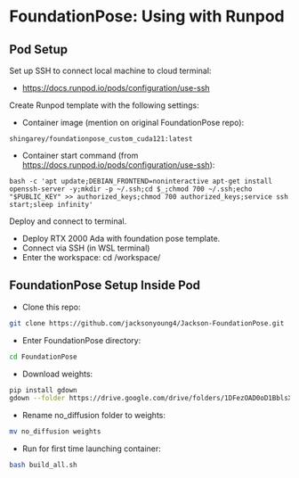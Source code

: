 # FoundationPose: Using with Runpod
## Pod Setup
Set up SSH to connect local machine to cloud terminal:
- https://docs.runpod.io/pods/configuration/use-ssh

Create Runpod template with the following settings:
- Container image (mention on original FoundationPose repo): 
```
shingarey/foundationpose_custom_cuda121:latest
```
- Container start command (from https://docs.runpod.io/pods/configuration/use-ssh):
```
bash -c 'apt update;DEBIAN_FRONTEND=noninteractive apt-get install openssh-server -y;mkdir -p ~/.ssh;cd $_;chmod 700 ~/.ssh;echo "$PUBLIC_KEY" >> authorized_keys;chmod 700 authorized_keys;service ssh start;sleep infinity'
```
Deploy and connect to terminal.
-	Deploy RTX 2000 Ada with foundation pose template.
-	Connect via SSH (in WSL terminal)
-	Enter the workspace: cd /workspace/

## FoundationPose Setup Inside Pod
-	Clone this repo: 
``` bash
git clone https://github.com/jacksonyoung4/Jackson-FoundationPose.git
```
-	Enter FoundationPose directory: 
``` bash
cd FoundationPose
```
-	Download weights:
``` bash
pip install gdown
gdown --folder https://drive.google.com/drive/folders/1DFezOAD0oD1BblsXVxqDsl8fj0qzB82i
```
- Rename no_diffusion folder to weights:
``` bash
mv no_diffusion weights
```
-	Run for first time launching container: 
``` bash
bash build_all.sh
```
